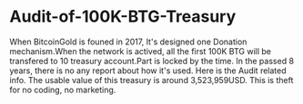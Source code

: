 # Audit-of-100K-BTG-Treasury
When BitcoinGold is founed in 2017, It's designed one Donation mechanism.When the network is actived, all the first 100K BTG will be transfered to 10 treasury account.Part is locked by the time. 
In the passed 8 years, there is no any report about how it's used. Here is the Audit related info.
The usable value of this treasury is around 3,523,959USD. This is theft for no coding, no marketing.
